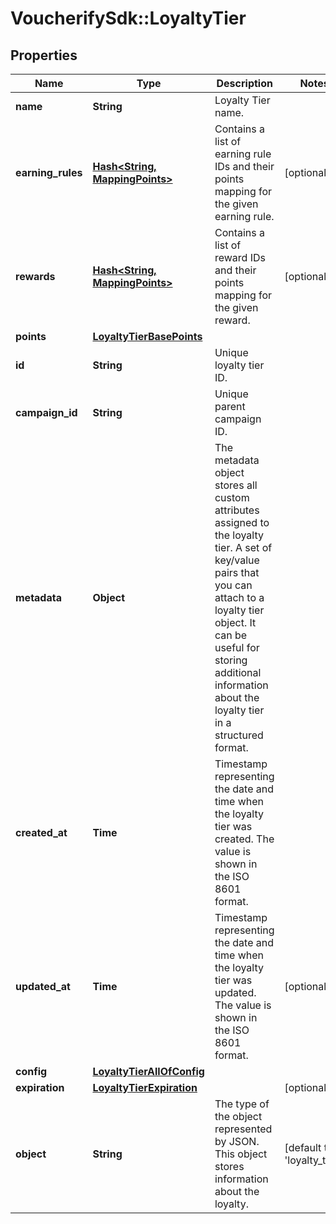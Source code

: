 # VoucherifySdk::LoyaltyTier

## Properties

| Name | Type | Description | Notes |
| ---- | ---- | ----------- | ----- |
| **name** | **String** | Loyalty Tier name. |  |
| **earning_rules** | [**Hash&lt;String, MappingPoints&gt;**](MappingPoints.md) | Contains a list of earning rule IDs and their points mapping for the given earning rule. | [optional] |
| **rewards** | [**Hash&lt;String, MappingPoints&gt;**](MappingPoints.md) | Contains a list of reward IDs and their points mapping for the given reward. | [optional] |
| **points** | [**LoyaltyTierBasePoints**](LoyaltyTierBasePoints.md) |  |  |
| **id** | **String** | Unique loyalty tier ID. |  |
| **campaign_id** | **String** | Unique parent campaign ID. |  |
| **metadata** | **Object** | The metadata object stores all custom attributes assigned to the loyalty tier. A set of key/value pairs that you can attach to a loyalty tier object. It can be useful for storing additional information about the loyalty tier in a structured format. |  |
| **created_at** | **Time** | Timestamp representing the date and time when the loyalty tier was created. The value is shown in the ISO 8601 format. |  |
| **updated_at** | **Time** | Timestamp representing the date and time when the loyalty tier was updated. The value is shown in the ISO 8601 format. | [optional] |
| **config** | [**LoyaltyTierAllOfConfig**](LoyaltyTierAllOfConfig.md) |  |  |
| **expiration** | [**LoyaltyTierExpiration**](LoyaltyTierExpiration.md) |  | [optional] |
| **object** | **String** | The type of the object represented by JSON. This object stores information about the loyalty. | [default to &#39;loyalty_tier&#39;] |

